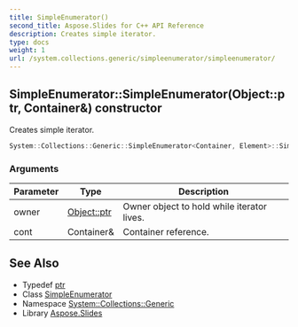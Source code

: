 ```yaml
---
title: SimpleEnumerator()
second_title: Aspose.Slides for C++ API Reference
description: Creates simple iterator.
type: docs
weight: 1
url: /system.collections.generic/simpleenumerator/simpleenumerator/
---
```

## SimpleEnumerator::SimpleEnumerator(Object::ptr, Container\&) constructor


Creates simple iterator.

```cpp
System::Collections::Generic::SimpleEnumerator<Container, Element>::SimpleEnumerator(Object::ptr owner, Container &cont)
```


### Arguments

| Parameter | Type | Description |
| --- | --- | --- |
| owner | [Object::ptr](../../../system/object/ptr/) | Owner object to hold while iterator lives. |
| cont | Container\& | Container reference. |

## See Also

* Typedef [ptr](../../../system/object/ptr/)
* Class [SimpleEnumerator](../)
* Namespace [System::Collections::Generic](../../)
* Library [Aspose.Slides](../../../)